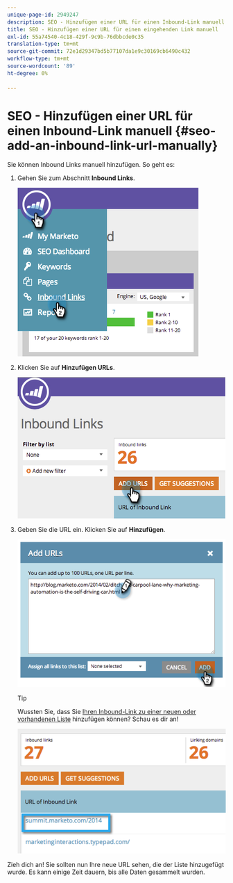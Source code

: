 ```yaml
---
unique-page-id: 2949247
description: SEO - Hinzufügen einer URL für einen Inbound-Link manuell - Marketo Docs - Produktdokumentation
title: SEO - Hinzufügen einer URL für einen eingehenden Link manuell
exl-id: 55a74540-4c18-429f-9c9b-76dbbcde0c35
translation-type: tm+mt
source-git-commit: 72e1d29347bd5b77107da1e9c30169cb6490c432
workflow-type: tm+mt
source-wordcount: '89'
ht-degree: 0%

---
```


# SEO - Hinzufügen einer URL für einen Inbound-Link manuell {#seo-add-an-inbound-link-url-manually}

Sie können Inbound Links manuell hinzufügen. So geht es:

1. Gehen Sie zum Abschnitt **Inbound Links**.

   ![](assets/image2014-9-18-13-3a40-3a3.png)

1. Klicken Sie auf **Hinzufügen URLs**.

   ![](assets/image2014-9-18-13-3a40-3a8.png)

1. Geben Sie die URL ein. Klicken Sie auf **Hinzufügen**.

   ![](assets/image2014-9-18-13-3a40-3a32.png)

   >[!TIP]
   >
   >Wussten Sie, dass Sie [Ihren Inbound-Link zu einer neuen oder vorhandenen Liste](/help/marketo/product-docs/additional-apps/seo/understanding-seo/seo-managing-lists.md) hinzufügen können? Schau es dir an!

   ![](assets/image2014-9-18-13-3a41-3a14.png)

Zieh dich an! Sie sollten nun Ihre neue URL sehen, die der Liste hinzugefügt wurde. Es kann einige Zeit dauern, bis alle Daten gesammelt wurden.
